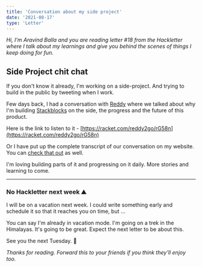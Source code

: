 ```yaml
---
title: 'Conversation about my side project'
date: '2021-08-17'
type: 'Letter'
---
```


_Hi, I’m Aravind Balla and you are reading letter #18 from the Hackletter where I talk about my learnings and give you behind the scenes of things I keep doing for fun._

## Side Project chit chat

If you don't know it already, I'm working on a side-project. And trying to build in the public by tweeting when I work.

Few days back, I had a conversation with [Reddy](https://reddy2go.com/) where we talked about why I'm building [Stackblocks](https://stackblocks.app/) on the side, the progress and the future of this product.

Here is the link to listen to it - [https://racket.com/reddy2go/rG58n](https://racket.com/reddy2go/rG58n)

Or I have put up the complete transcript of our conversation on my website. You can [check that out](https://aravindballa.com/writings/conversation-on-why-stackblocks/) as well.

I'm loving building parts of it and progressing on it daily. More stories and learning to come.

---

### No Hackletter next week ⛰

I will be on a vacation next week. I could write something early and schedule it so that it reaches you on time, but ...

You can say I'm already in vacation mode. I'm going on a trek in the Himalayas. It's going to be great. Expect the next letter to be about this.

See you the next Tuesday. 👋

_Thanks for reading. Forward this to your friends if you think they’ll enjoy too._
